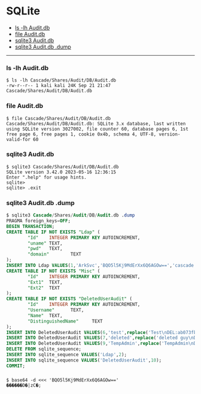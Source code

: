 # SQLite

- [ls -lh Audit.db](#ls--lh-auditdb)
- [file Audit.db](#file-auditdb)
- [sqlite3 Audit.db](#sqlite3-auditdb)
- [sqlite3 Audit.db .dump](#sqlite3-auditdb-dump)

-------------------------------------------

### ls -lh Audit.db
```
$ ls -lh Cascade/Shares/Audit/DB/Audit.db
-rw-r--r-- 1 kali kali 24K Sep 21 21:47 Cascade/Shares/Audit/DB/Audit.db
```

### file Audit.db
```
$ file Cascade/Shares/Audit/DB/Audit.db
Cascade/Shares/Audit/DB/Audit.db: SQLite 3.x database, last written using SQLite version 3027002, file counter 60, database pages 6, 1st free page 6, free pages 1, cookie 0x4b, schema 4, UTF-8, version-valid-for 60
```

### sqlite3 Audit.db
```
$ sqlite3 Cascade/Shares/Audit/DB/Audit.db
SQLite version 3.42.0 2023-05-16 12:36:15
Enter ".help" for usage hints.
sqlite> 
sqlite> .exit
```

### sqlite3 Audit.db .dump
```sql
$ sqlite3 Cascade/Shares/Audit/DB/Audit.db .dump
PRAGMA foreign_keys=OFF;
BEGIN TRANSACTION;
CREATE TABLE IF NOT EXISTS "Ldap" (
        "Id"    INTEGER PRIMARY KEY AUTOINCREMENT,
        "uname" TEXT,
        "pwd"   TEXT,
        "domain"        TEXT
);
INSERT INTO Ldap VALUES(1,'ArkSvc','BQO5l5Kj9MdErXx6Q6AGOw==','cascade.local');
CREATE TABLE IF NOT EXISTS "Misc" (
        "Id"    INTEGER PRIMARY KEY AUTOINCREMENT,
        "Ext1"  TEXT,
        "Ext2"  TEXT
);
CREATE TABLE IF NOT EXISTS "DeletedUserAudit" (
        "Id"    INTEGER PRIMARY KEY AUTOINCREMENT,
        "Username"      TEXT,
        "Name"  TEXT,
        "DistinguishedName"     TEXT
);
INSERT INTO DeletedUserAudit VALUES(6,'test',replace('Test\nDEL:ab073fb7-6d91-4fd1-b877-817b9e1b0e6d','\n',char(10)),'CN=Test\0ADEL:ab073fb7-6d91-4fd1-b877-817b9e1b0e6d,CN=Deleted Objects,DC=cascade,DC=local');
INSERT INTO DeletedUserAudit VALUES(7,'deleted',replace('deleted guy\nDEL:8cfe6d14-caba-4ec0-9d3e-28468d12deef','\n',char(10)),'CN=deleted guy\0ADEL:8cfe6d14-caba-4ec0-9d3e-28468d12deef,CN=Deleted Objects,DC=cascade,DC=local');
INSERT INTO DeletedUserAudit VALUES(9,'TempAdmin',replace('TempAdmin\nDEL:5ea231a1-5bb4-4917-b07a-75a57f4c188a','\n',char(10)),'CN=TempAdmin\0ADEL:5ea231a1-5bb4-4917-b07a-75a57f4c188a,CN=Deleted Objects,DC=cascade,DC=local');
DELETE FROM sqlite_sequence;
INSERT INTO sqlite_sequence VALUES('Ldap',2);
INSERT INTO sqlite_sequence VALUES('DeletedUserAudit',10);
COMMIT;
```

### 
```
$ base64 -d <<< 'BQO5l5Kj9MdErXx6Q6AGOw=='
������D�|zC�;
```

### 
```

```

### 
```

```

### 
```

```

### 
```

```

### 
```

```